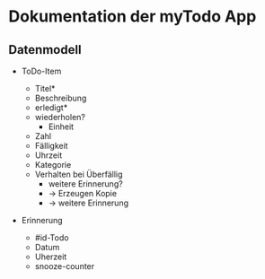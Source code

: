 # Dokumentation der myTodo App

## Datenmodell

- ToDo-Item
  - Titel*
  - Beschreibung
  - erledigt*
  - wiederholen?
    - Einheit
  - Zahl
  - Fälligkeit
  - Uhrzeit
  - Kategorie
  - Verhalten bei Überfällig
    - weitere Erinnerung?
    - -> Erzeugen Kopie
    - -> weitere Erinnerung
  
- Erinnerung
  - #id-Todo
  - Datum
  - Uherzeit
  - snooze-counter
